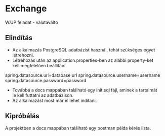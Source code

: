 # Exchange
W.UP feladat - valutaváltó

## Elindítás
+ Az alkalmazás PostgreSQL adatbázist használ, tehát szükséges egyet létrehozni.
+ Létrehozás után az application.properties-ben az alábbi property-ket kell megfelelően beállítani:

spring.datasource.url=database url
spring.datasource.username=username
spring.datasource.password=password

+ Továbbá a docs mappában található egy init.sql fájl, aminek a tartalmát le kell futtatni az adatbázison.
+ Az alkalmazást most már el lehet indítani.

## Kipróbálás
A projektben a docs mappában található egy postman példa kérés lista.
